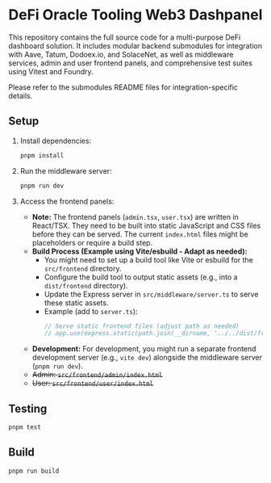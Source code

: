 # DeFi Oracle Tooling Web3 Dashpanel

This repository contains the full source code for a multi-purpose DeFi dashboard
solution. It includes modular backend submodules for integration with Aave,
Tatum, Dodoex.io, and SolaceNet, as well as middleware services, admin and user
frontend panels, and comprehensive test suites using Vitest and Foundry.

Please refer to the submodules README files for integration-specific details.

## Setup

1. Install dependencies:

   ```bash
   pnpm install
   ```

2. Run the middleware server:

   ```bash
   pnpm run dev
   ```

3. Access the frontend panels:
   - **Note:** The frontend panels (`admin.tsx`, `user.tsx`) are written in React/TSX. They need to be built into static JavaScript and CSS files before they can be served. The current `index.html` files might be placeholders or require a build step.
   - **Build Process (Example using Vite/esbuild - Adapt as needed):**
     - You might need to set up a build tool like Vite or esbuild for the `src/frontend` directory.
     - Configure the build tool to output static assets (e.g., into a `dist/frontend` directory).
     - Update the Express server in `src/middleware/server.ts` to serve these static assets.
     - Example (add to `server.ts`):
       ```typescript
       // Serve static frontend files (adjust path as needed)
       // app.use(express.static(path.join(__dirname, '../../dist/frontend'))); 
       ```
   - **Development:** For development, you might run a separate frontend development server (e.g., `vite dev`) alongside the middleware server (`pnpm run dev`).
   - ~~Admin: `src/frontend/admin/index.html`~~
   - ~~User: `src/frontend/user/index.html`~~

## Testing

```bash
pnpm test
```

## Build

```bash
pnpm run build
```
